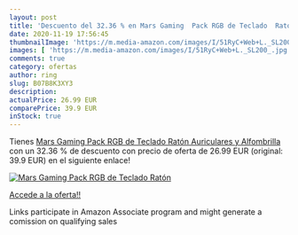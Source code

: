 ```yaml
---
layout: post
title: 'Descuento del 32.36 % en Mars Gaming  Pack RGB de Teclado  Ratón '
date: 2020-11-19 17:56:45
thumbnailImage: 'https://m.media-amazon.com/images/I/51RyC+Web+L._SL200_.jpg'
images: [ 'https://m.media-amazon.com/images/I/51RyC+Web+L._SL200_.jpg' ]
comments: true
category: ofertas
author: ring
slug: B07B8K3XY3
description:
actualPrice: 26.99 EUR
comparePrice: 39.9 EUR
inStock: true
---
```


Tienes [Mars Gaming  Pack RGB de Teclado  Ratón  Auriculares y Alfombrilla](https://www.amazon.es/dp/B07B8K3XY3/?tag=tolees-21) con un 32.36 % de descuento con precio de oferta de 26.99 EUR (original: 39.9 EUR) en el siguiente enlace!

[![Mars Gaming  Pack RGB de Teclado  Ratón ](https://m.media-amazon.com/images/I/51RyC+Web+L._SL200_.jpg)](https://www.amazon.es/dp/B07B8K3XY3/?tag=tolees-21)

[Accede a la oferta!!](https://www.amazon.es/dp/B07B8K3XY3/?tag=tolees-21)

Links participate in Amazon Associate program and might generate a comission on qualifying sales


